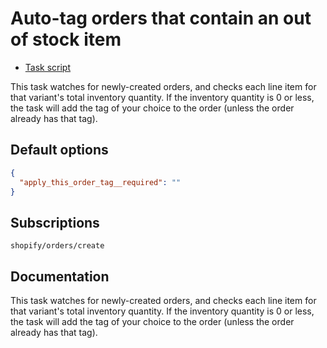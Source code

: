 # Auto-tag orders that contain an out of stock item

* [Task script](./script.liquid)

This task watches for newly-created orders, and checks each line item for that variant's total inventory quantity. If the inventory quantity is 0 or less, the task will add the tag of your choice to the order (unless the order already has that tag).

## Default options

```json
{
  "apply_this_order_tag__required": ""
}
```

## Subscriptions

```liquid
shopify/orders/create
```

## Documentation

This task watches for newly-created orders, and checks each line item for that variant's total inventory quantity. If the inventory quantity is 0 or less, the task will add the tag of your choice to the order (unless the order already has that tag).